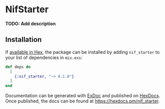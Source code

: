 # NifStarter

**TODO: Add description**

## Installation

If [available in Hex](https://hex.pm/docs/publish), the package can be installed
by adding `nif_starter` to your list of dependencies in `mix.exs`:

```elixir
def deps do
  [
    {:nif_starter, "~> 0.1.0"}
  ]
end
```

Documentation can be generated with [ExDoc](https://github.com/elixir-lang/ex_doc)
and published on [HexDocs](https://hexdocs.pm). Once published, the docs can
be found at <https://hexdocs.pm/nif_starter>.

